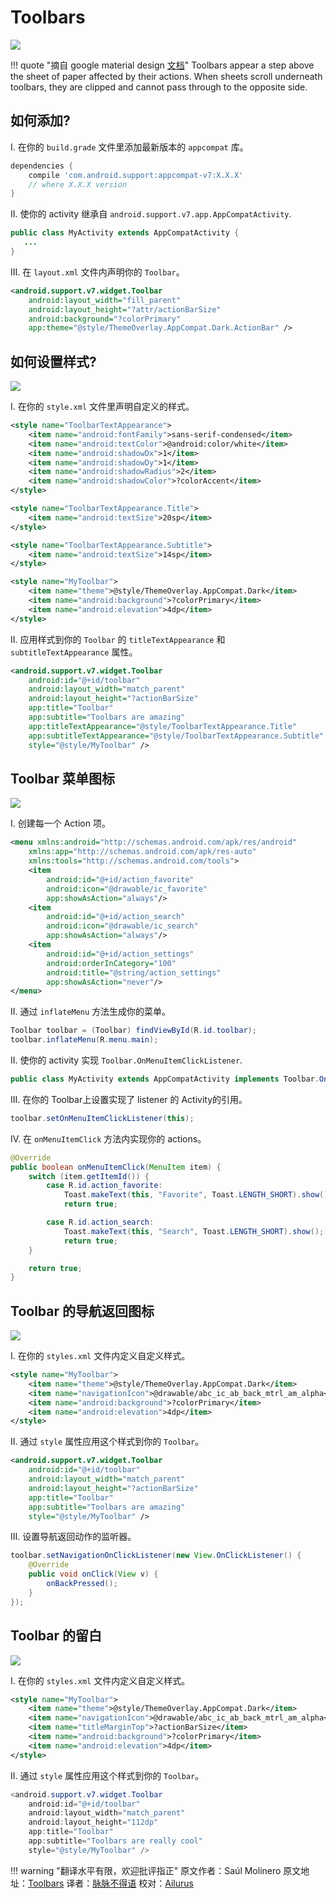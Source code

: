 # Toolbars

![](../images/toolbar-1.png)

!!! quote "摘自 google material design [文档](https://www.google.com/design/spec/components/toolbars.html)"
    Toolbars appear a step above the sheet of paper affected by their actions. When sheets scroll underneath toolbars, they are clipped and cannot pass through to the opposite side.

## 如何添加?

I. 在你的 `build.grade` 文件里添加最新版本的 `appcompat` 库。

```groovy
dependencies {
    compile 'com.android.support:appcompat-v7:X.X.X'
    // where X.X.X version
}
```

II. 使你的 activity 继承自 `android.support.v7.app.AppCompatActivity`.

```java
public class MyActivity extends AppCompatActivity {
   ...
}
```

III. 在 `layout.xml` 文件内声明你的 `Toolbar`。

```xml
<android.support.v7.widget.Toolbar
    android:layout_width="fill_parent"
    android:layout_height="?attr/actionBarSize"
    android:background="?colorPrimary"
    app:theme="@style/ThemeOverlay.AppCompat.Dark.ActionBar" />
```

## 如何设置样式?

![](../images/toolbar-2.png)

I. 在你的 `style.xml` 文件里声明自定义的样式。

```xml
<style name="ToolbarTextAppearance">
    <item name="android:fontFamily">sans-serif-condensed</item>
    <item name="android:textColor">@android:color/white</item>
    <item name="android:shadowDx">1</item>
    <item name="android:shadowDy">1</item>
    <item name="android:shadowRadius">2</item>
    <item name="android:shadowColor">?colorAccent</item>
</style>

<style name="ToolbarTextAppearance.Title">
    <item name="android:textSize">20sp</item>
</style>

<style name="ToolbarTextAppearance.Subtitle">
    <item name="android:textSize">14sp</item>
</style>

<style name="MyToolbar">
    <item name="theme">@style/ThemeOverlay.AppCompat.Dark</item>
    <item name="android:background">?colorPrimary</item>
    <item name="android:elevation">4dp</item>
</style>
```
II. 应用样式到你的 `Toolbar` 的 `titleTextAppearance` 和 `subtitleTextAppearance` 属性。

```xml
<android.support.v7.widget.Toolbar
    android:id="@+id/toolbar"
    android:layout_width="match_parent"
    android:layout_height="?actionBarSize"
    app:title="Toolbar"
    app:subtitle="Toolbars are amazing"
    app:titleTextAppearance="@style/ToolbarTextAppearance.Title"
    app:subtitleTextAppearance="@style/ToolbarTextAppearance.Subtitle"
    style="@style/MyToolbar" />
```

## Toolbar 菜单图标

![](../images/toolbar-3.png)

I. 创建每一个 Action 项。

```xml
<menu xmlns:android="http://schemas.android.com/apk/res/android"
    xmlns:app="http://schemas.android.com/apk/res-auto"
    xmlns:tools="http://schemas.android.com/tools">
    <item
        android:id="@+id/action_favorite"
        android:icon="@drawable/ic_favorite"
        app:showAsAction="always"/>
    <item
        android:id="@+id/action_search"
        android:icon="@drawable/ic_search"
        app:showAsAction="always"/>
    <item
        android:id="@+id/action_settings"
        android:orderInCategory="100"
        android:title="@string/action_settings"
        app:showAsAction="never"/>
</menu>
```

II. 通过 `inflateMenu` 方法生成你的菜单。

```java
Toolbar toolbar = (Toolbar) findViewById(R.id.toolbar);
toolbar.inflateMenu(R.menu.main);
```

II. 使你的 activity 实现 `Toolbar.OnMenuItemClickListener`.

```java
public class MyActivity extends AppCompatActivity implements Toolbar.OnMenuItemClickListener {
```

III. 在你的 Toolbar上设置实现了 listener 的 Activity的引用。

```java
toolbar.setOnMenuItemClickListener(this);
```

IV. 在 `onMenuItemClick` 方法内实现你的 actions。

```java
@Override
public boolean onMenuItemClick(MenuItem item) {
    switch (item.getItemId()) {
        case R.id.action_favorite:
            Toast.makeText(this, "Favorite", Toast.LENGTH_SHORT).show();
            return true;

        case R.id.action_search:
            Toast.makeText(this, "Search", Toast.LENGTH_SHORT).show();
            return true;
    }

    return true;
}
```

## Toolbar 的导航返回图标

![](../images/toolbar-4.png)

I. 在你的 `styles.xml` 文件内定义自定义样式。

```xml
<style name="MyToolbar">
    <item name="theme">@style/ThemeOverlay.AppCompat.Dark</item>
    <item name="navigationIcon">@drawable/abc_ic_ab_back_mtrl_am_alpha</item>
    <item name="android:background">?colorPrimary</item>
    <item name="android:elevation">4dp</item>
</style>
```

II. 通过 `style` 属性应用这个样式到你的 `Toolbar`。

```xml
<android.support.v7.widget.Toolbar
    android:id="@+id/toolbar"
    android:layout_width="match_parent"
    android:layout_height="?actionBarSize"
    app:title="Toolbar"
    app:subtitle="Toolbars are amazing"
    style="@style/MyToolbar" />
```

III. 设置导航返回动作的监听器。

```java
toolbar.setNavigationOnClickListener(new View.OnClickListener() {
    @Override
    public void onClick(View v) {
        onBackPressed();
    }
});
```

## Toolbar 的留白

![](../images/toolbar-5.png)

I. 在你的 `styles.xml` 文件内定义自定义样式。

```xml
<style name="MyToolbar">
    <item name="theme">@style/ThemeOverlay.AppCompat.Dark</item>
    <item name="navigationIcon">@drawable/abc_ic_ab_back_mtrl_am_alpha</item>
    <item name="titleMarginTop">?actionBarSize</item>
    <item name="android:background">?colorPrimary</item>
    <item name="android:elevation">4dp</item>
</style>
```

II. 通过 `style` 属性应用这个样式到你的 `Toolbar`。

```java
<android.support.v7.widget.Toolbar
    android:id="@+id/toolbar"
    android:layout_width="match_parent"
    android:layout_height="112dp"
    app:title="Toolbar"
    app:subtitle="Toolbars are really cool"
    style="@style/MyToolbar" />
```

!!! warning "翻译水平有限，欢迎批评指正"
    原文作者：Saúl Molinero
    原文地址：[Toolbars](http://materialdoc.cn/components/toolbars/)
    译者：[脉脉不得语](http://wwww.inferjay.com)
    校对：[Ailurus](http://www.easydone.cn)
